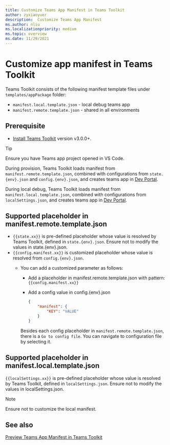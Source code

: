 ```yaml
---
title: Customize Teams App Manifest in Teams Toolkit
author: zyxiaoyuer
description:  Customize Teams App Manifest
ms.author: nliu
ms.localizationpriority: medium
ms.topic: overview
ms.date: 11/29/2021
---
```


# Customize app manifest in Teams Toolkit

Teams Toolkit consists of the following manifest template files under `templates/appPackage` folder:

- `manifest.local.template.json` - local debug teams app
- `manifest.remote.template.json` - shared in all environments

## Prerequisite

* [Install Teams Toolkit](https://marketplace.visualstudio.com/items?itemName=TeamsDevApp.ms-teams-vscode-extension) version v3.0.0+.

> [!TIP]
> Ensure you have Teams app project opened in VS Code.

During provision, Teams Toolkit loads manifest from `manifest.remote.template.json`, combined with configurations from `state.{env}.json` and `config.{env}.json`, and creates teams app in [Dev Portal](https://dev.teams.microsoft.com/apps).

During local debug, Teams Toolkit loads manifest from `manifest.local.template.json`, combined with configurations from `localSettings.json`, and creates teams app in [Dev Portal](https://dev.teams.microsoft.com/apps).

## Supported placeholder in manifest.remote.template.json

- `{{state.xx}}` is pre-defined placeholder whose value is resolved by Teams Toolkit, defined in `state.{env}.json`. Ensure not to modify the values in state.{env}.json.
- `{{config.manifest.xx}}` is customized placeholder whose value is resolved from `config.{env}.json`.
  - You can add a customized parameter as follows:
    - Add a placeholder in manifest.remote.template.json with pattern: `{{config.manifest.xx}}`
    - Add a config value in config.{env}.json

        ```json
        {
            "manifest": {
                "KEY": "VALUE"
            }
        }
        ```

    Besides each config placeholder in `manifest.remote.template.json`, there is a `Go to config file`. You can navigate to configuration file by selecting it.

## Supported placeholder in manifest.local.template.json

`{{localSettings.xx}}` is pre-defined placeholder whose value is resolved by Teams Toolkit, defined in `localSettings.json`. Ensure not to modify the values in localSettings.json.

 > [!NOTE]
 > Ensure not to customize the local manifest.

## See also

[Preview Teams App Manifest in Teams Toolkit](TeamsFx-manifest-preview.md)
